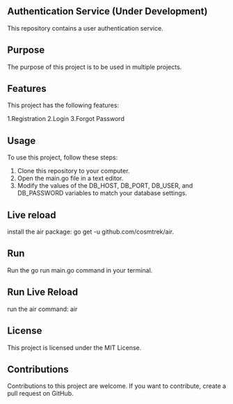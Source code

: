 
## Authentication Service (Under Development)

This repository contains a user authentication service.

## Purpose
The purpose of this project is to be used in multiple projects.

## Features
This project has the following features:

1.Registration
2.Login
3.Forgot Password

## Usage
To use this project, follow these steps:

1. Clone this repository to your computer.
2. Open the main.go file in a text editor.
3. Modify the values of the DB_HOST, DB_PORT, DB_USER, and DB_PASSWORD variables to match your database settings.

## Live reload 

install the air package: go get -u github.com/cosmtrek/air.


## Run
 Run the go run main.go command in your terminal.
 
## Run Live Reload
run the air command: air

## License
This project is licensed under the MIT License.

## Contributions
Contributions to this project are welcome. If you want to contribute, create a pull request on GitHub.
